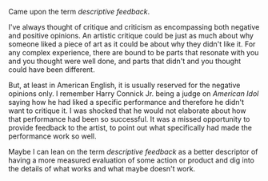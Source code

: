 Came upon the term _descriptive feedback_.

I've always thought of critique and criticism as encompassing both negative and
positive opinions.  An artistic critique could be just as much about why someone
liked a piece of art as it could be about why they didn't like it.  For any
complex experience, there are bound to be parts that resonate with you and you
thought were well done, and parts that didn't and you thought could have been
different.

But, at least in American English, it is usually reserved for the negative
opinions only.  I remember Harry Connick Jr. being a judge on _American  Idol_
saying how he had liked a specific performance and therefore he didn't want to
critique it.  I was shocked that he would not elaborate about how that
performance had been so successful.  It was a missed opportunity to provide
feedback to the artist, to point out what specifically had made the performance
work so well.

Maybe I can lean on the term _descriptive feedback_ as a better descriptor of
having a more measured evaluation of some action or product and dig into the
details of what works and what maybe doesn't work.
